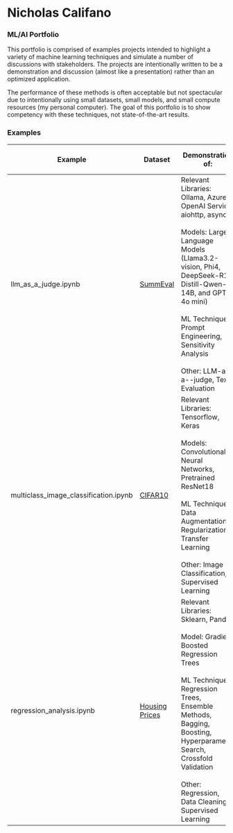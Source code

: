 # Nicholas Califano
### ML/AI Portfolio

This portfolio is comprised of examples projects intended to highlight a variety of machine learning techniques and simulate a number of discussions with stakeholders. The projects are intentionally written to be a demonstration and discussion (almost like a presentation) rather than an optimized application.

The performance of these methods is often acceptable but not spectacular due to intentionally using small datasets, small models, and small compute resources (my personal computer). The goal of this portfolio is to show competency with these techniques, not state-of-the-art results. 

### Examples
| Example          | Dataset                                     | Demonstration of:                                   | Results                        | Simulated Discussions with Stakeholders   | Potential Future Work          |
|------------------|---------------------------------------------|-----------------------------------------------------|--------------------------------|-------------------------------------------|--------------------------------|
| llm_as_a_judge.ipynb                   | [SummEval](https://github.com/nlpyang/geval/blob/main/data/summeval.json)                                  | Relevant Libraries: Ollama, Azure OpenAI Service, aiohttp, asyncio <br /><br /> Models: Large Language Models (Llama3.2-vision, Phi4, DeepSeek-R1-Distill-Qwen-14B, and GPT-4o mini) <br /><br /> ML Techniques: Prompt Engineering, Sensitivity Analysis <br /><br /> Other: LLM-as-a--judge, Text Evaluation | Up to ~60% Correlation with Human Evaluations    | - The 'best' method (accuracy, monetary/compute cost) isn’t always the best at generating business value. <br /> - Building a minimum viable product quickly, then quickly iterating (Agile) enables more feedback loops and better alignment between technical staff and stakeholders. | - More Performative LLMs (GPT-4o, o1-mini, o1) <br /> - Advanced Prompt Engineering (CoT, Few-Shot, etc) |
| multiclass_image_classification.ipynb  | [CIFAR10](https://www.cs.toronto.edu/~kriz/cifar.html)                                                     | Relevant Libraries: Tensorflow, Keras <br /><br /> Models: Convolutional Neural Networks, Pretrained ResNet18 <br /><br /> ML Techniques: Data Augmentation, Regularization, Transfer Learning <br /><br />  Other: Image Classification, Supervised Learning                                       | Up to ~85% Accuracy, 10 Categories, on Test Data | - Finding a simliar datasets for pretraining. <br /> - Are all errors equally as 'bad'? <br /> - Trade-off between accuracy and inference time.                                                                                                                                                      | - Pretrain Custom Model on a Similar Dataset (CIFAR100 minus CIFAR10 classes) <br /> - Experiment with more Data Augmentation <br /> - Experiment with better Learning Rate Scheduling  |
| regression_analysis.ipynb              | [Housing Prices](https://www.kaggle.com/competitions/house-prices-advanced-regression-techniques/overview) | Relevant Libraries: Sklearn, Pandas <br /><br /> Model: Gradient Boosted Regression Trees <br /><br /> ML Techniques: Regression Trees, Ensemble Methods, Bagging, Boosting, Hyperparameter Search, Crossfold Validation <br /><br /> Other: Regression, Data Cleaning, Supervised Learning                   | ~0.90 R2 on Validation Data                      | - Involving Subject Matter Experts for feature engineering and data cleaning.                                                                                                                                                                                                   | - Feature Engineering <br /> - More/better Data Cleaning | 
